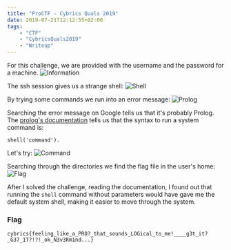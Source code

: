 ```yaml
---
title: "ProCTF - Cybrics Quals 2019"
date: 2019-07-21T12:12:55+02:00
tags:
    - "CTF"
    - "CybricsQuals2019"
    - "Writeup"
---
```


For this challenge, we are provided with the username and the password for a machine.
![Information](/images/cybrics-2019/proctf/pro-task.png)

The ssh session gives us a strange shell:
![Shell](/images/cybrics-2019/proctf/shell.png)

By trying some commands we run into an error message:
![Prolog](/images/cybrics-2019/proctf/prolog.png)

Searching the error message on Google tells us that it's probably Prolog.
The [prolog's documentation](https://www.swi-prolog.org/pldoc/man?predicate=shell/2) tells us that the syntax to run a system command is:
```
shell('command').
```

Let's try:
![Command](/images/cybrics-2019/proctf/command.png)

Searching through the directories we find the flag file in the user's home:
![Flag](/images/cybrics-2019/proctf/flag.png)


After I solved the challenge, reading the documentation, I found out that
running the `shell` command without parameters would have gave me the default
system shell, making it easier to move through the system.

### Flag
```
cybrics{feeling_like_a_PRO?_that_sounds_LOGical_to_me!____g3t_it?_G37_1T?!?!_ok_N3v3Rm1nd...}
```
